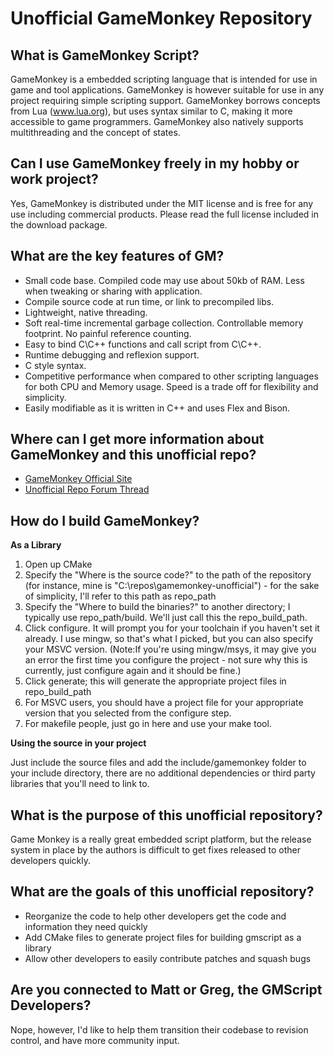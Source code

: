 Unofficial GameMonkey Repository
================================

What is GameMonkey Script?
--------------------------
GameMonkey is a embedded scripting language that is intended for use in game and tool applications. GameMonkey is however suitable for use in any project requiring simple scripting support. GameMonkey borrows concepts from Lua (www.lua.org), but uses syntax similar to C, making it more accessible to game programmers. GameMonkey also natively supports multithreading and the concept of states.

Can I use GameMonkey freely in my hobby or work project?
--------------------------------------------------------
Yes, GameMonkey is distributed under the MIT license and is free for any use including commercial products. Please read the full license included in the download package.

What are the key features of GM?
--------------------------------

* Small code base. Compiled code may use about 50kb of RAM. Less when tweaking or sharing with application.
* Compile source code at run time, or link to precompiled libs.
* Lightweight, native threading.
* Soft real-time incremental garbage collection. Controllable memory footprint. No painful reference counting.
* Easy to bind C\C++ functions and call script from C\C++.
* Runtime debugging and reflexion support.
* C style syntax.
* Competitive performance when compared to other scripting languages for both CPU and Memory usage. Speed is a trade off for flexibility and simplicity.
* Easily modifiable as it is written in C++ and uses Flex and Bison.

Where can I get more information about GameMonkey and this unofficial repo?
---------------------------------------------------------------------------

* [GameMonkey Official Site](http://www.gmscript.com/)
* [Unofficial Repo Forum Thread](http://www.gmscript.com/gamemonkey/forum/viewtopic.php?f=5&t=613)

How do I build GameMonkey?
--------------------------

**As a Library**

 1. Open up CMake
 2. Specify the "Where is the source code?" to the path of the repository (for instance, mine is "C:\repos\gamemonkey-unofficial") - for the sake of simplicity, I'll refer to this path as repo_path
 3. Specify the "Where to build the binaries?" to another directory; I typically use repo_path/build. We'll just call this the repo_build_path.
 4. Click configure. It will prompt you for your toolchain if you haven't set it already. I use mingw, so that's what I picked, but you can also specify your MSVC version. (Note:If you're using mingw/msys, it may give you an error the first time you configure the project - not sure why this is currently, just configure again and it should be fine.)
 5. Click generate; this will generate the appropriate project files in repo_build_path
 6. For MSVC users, you should have a project file for your appropriate version that you selected from the configure step.
 7. For makefile people, just go in here and use your make tool.

**Using the source in your project**

Just include the source files and add the include/gamemonkey folder to your include directory, there are no additional dependencies or third party libraries that you'll need to link to.

What is the purpose of this unofficial repository?
--------------------------------------------------

Game Monkey is a really great embedded script platform, but the release system in place by the authors is difficult to get fixes released to other developers quickly.

What are the goals of this unofficial repository?
-------------------------------------------------

* Reorganize the code to help other developers get the code and information they need quickly
* Add CMake files to generate project files for building gmscript as a library
* Allow other developers to easily contribute patches and squash bugs

Are you connected to Matt or Greg, the GMScript Developers?
-----------------------------------------------------------

Nope, however, I'd like to help them transition their codebase to revision control, and have more community input.
